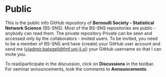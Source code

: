 # Public
This is the public info GitHub repository of **Bernoulli Society - Statistical Network Science** (BS-SNS). Most of the BS-SNS repositories are public - anybody can read them. The private repository Private can be seen and accessed only by the collaborators - invited users. To be invited, you need to be a member of BS-SNS and have (create) your GitHub user account and send  me (vladimir.batagelj@fmf.uni-lj.si) your GitHub username so that I can invite you.

To read/participate in the discussion, click on **Discussions** in the toolbar. For seminar announcements, look the comments to **Announcements**.

